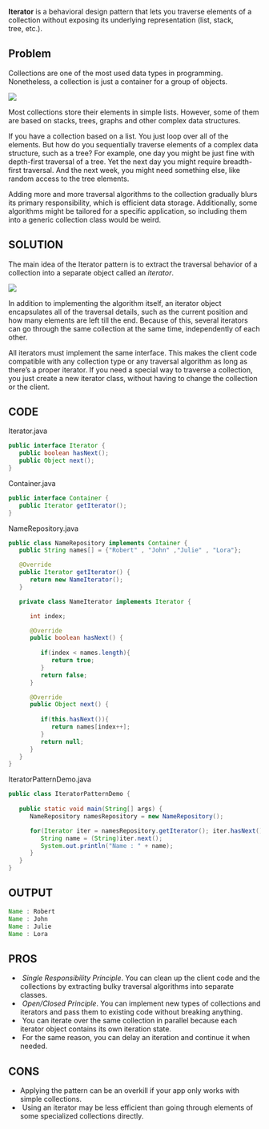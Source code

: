 
**Iterator** is a behavioral design pattern that lets you traverse elements of a collection without exposing its underlying representation (list, stack, tree, etc.).



## Problem

Collections are one of the most used data types in programming. Nonetheless, a collection is just a container for a group of objects.

![](https://refactoring.guru/images/patterns/diagrams/iterator/problem1.png?id=52ef2fe2d4920e3fed696c221fe757f2)

Most collections store their elements in simple lists. However, some of them are based on stacks, trees, graphs and other complex data structures.

If you have a collection based on a list. You just loop over all of the elements. But how do you sequentially traverse elements of a complex data structure, such as a tree? For example, one day you might be just fine with depth-first traversal of a tree. Yet the next day you might require breadth-first traversal. And the next week, you might need something else, like random access to the tree elements.

Adding more and more traversal algorithms to the collection gradually blurs its primary responsibility, which is efficient data storage. Additionally, some algorithms might be tailored for a specific application, so including them into a generic collection class would be weird.


## SOLUTION 

The main idea of the Iterator pattern is to extract the traversal behavior of a collection into a separate object called an _iterator_.

![](https://refactoring.guru/images/patterns/diagrams/iterator/solution1.png?id=2f5fbcce6099d8ea09b2fbb83e3e7059)


In addition to implementing the algorithm itself, an iterator object encapsulates all of the traversal details, such as the current position and how many elements are left till the end. Because of this, several iterators can go through the same collection at the same time, independently of each other.

All iterators must implement the same interface. This makes the client code compatible with any collection type or any traversal algorithm as long as there’s a proper iterator. If you need a special way to traverse a collection, you just create a new iterator class, without having to change the collection or the client.

## CODE

Iterator.java
```java
public interface Iterator {
   public boolean hasNext();
   public Object next();
}
```

Container.java
```java
public interface Container {
   public Iterator getIterator();
}
```

NameRepository.java
```java
public class NameRepository implements Container {
   public String names[] = {"Robert" , "John" ,"Julie" , "Lora"};

   @Override
   public Iterator getIterator() {
      return new NameIterator();
   }

   private class NameIterator implements Iterator {

      int index;

      @Override
      public boolean hasNext() {
      
         if(index < names.length){
            return true;
         }
         return false;
      }

      @Override
      public Object next() {
      
         if(this.hasNext()){
            return names[index++];
         }
         return null;
      }		
   }
}
```

IteratorPatternDemo.java
```java
public class IteratorPatternDemo {
	
   public static void main(String[] args) {
      NameRepository namesRepository = new NameRepository();

      for(Iterator iter = namesRepository.getIterator(); iter.hasNext();){
         String name = (String)iter.next();
         System.out.println("Name : " + name);
      } 	
   }
}

```

## OUTPUT

```java
Name : Robert
Name : John
Name : Julie
Name : Lora
```


## PROS

-    _Single Responsibility Principle_. You can clean up the client code and the collections by extracting bulky traversal algorithms into separate classes.
-    _Open/Closed Principle_. You can implement new types of collections and iterators and pass them to existing code without breaking anything.
-    You can iterate over the same collection in parallel because each iterator object contains its own iteration state.
-    For the same reason, you can delay an iteration and continue it when needed.

## CONS

-    Applying the pattern can be an overkill if your app only works with simple collections.
-    Using an iterator may be less efficient than going through elements of some specialized collections directly.